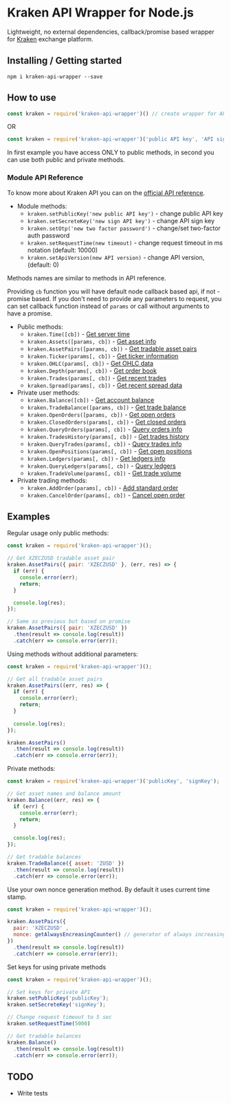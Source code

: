 # Kraken API Wrapper for Node.js

Lightweight, no external dependencies, callback/promise based wrapper for [Kraken](https://www.kraken.com/) exchange platform.

## Installing / Getting started

```shell
npm i kraken-api-wrapper --save
```

## How to use

```javascript
const kraken = require('kraken-api-wrapper')() // create wrapper for API 
```
OR
```javascript
const kraken = require('kraken-api-wrapper')('public API key', 'API sign key') // create wrapper for API 
```
In first example you have access ONLY to public methods, in second you can use both public and private methods.

### Module API Reference
To know more about Kraken API you can on the [official API reference](https://www.kraken.com/help/api). 
* Module methods:
  * `kraken.setPublicKey('new public API key')` - change public API key
  * `kraken.setSecreteKey('new sign API key')` - change API sign key
  * `kraken.setOtp('new two factor password')` - change/set two-factor auth password
  * `kraken.setRequestTime(new timeout)` - change request timeout in ms notation (default: 10000)
  * `kraken.setApiVersion(new API version)` - change API version, (default: 0)
  
Methods names are similar to methods in API reference. 

Providing `cb` function you will have default node callback based api, if not - promise based. If you don't need to provide any parameters to request, you can set callback function instead of `params` or call without arguments to have a promise.
  
* Public methods:
  * `kraken.Time([cb])` - [Get server time](https://www.kraken.com/help/api#get-server-time)
  * `kraken.Assets([params, cb])` - [Get asset info](https://www.kraken.com/help/api#get-asset-info)
  * `kraken.AssetPairs([params, cb])` - [Get tradable asset pairs](https://www.kraken.com/help/api#get-tradable-pairs)
  * `kraken.Ticker(params[, cb])` - [Get ticker information](https://www.kraken.com/help/api#get-ticker-info)
  * `kraken.OHLC(params[, cb])` - [Get OHLC data](https://www.kraken.com/help/api#get-ohlc-data)
  * `kraken.Depth(params[, cb])` - [Get order book](https://www.kraken.com/help/api#get-order-book)
  * `kraken.Trades(params[, cb])` - [Get recent trades](https://www.kraken.com/help/api#get-order-book)
  * `kraken.Spread(params[, cb])` - [Get recent spread data](https://www.kraken.com/help/api#get-recent-spread-data)
* Private user methods:
  * `kraken.Balance([cb])` - [Get account balance](https://www.kraken.com/help/api#get-account-balance)
  * `kraken.TradeBalance([params, cb])` - [Get trade balance](https://www.kraken.com/help/api#get-trade-balance)
  * `kraken.OpenOrders([params, cb])` - [Get open orders](https://www.kraken.com/help/api#get-open-orders)
  * `kraken.ClosedOrders(params[, cb])` - [Get closed orders](https://www.kraken.com/help/api#get-closed-orders)
  * `kraken.QueryOrders(params[, cb])` - [Query orders info](https://www.kraken.com/help/api#query-orders-info)
  * `kraken.TradesHistory(params[, cb])` - [Get trades history](https://www.kraken.com/help/api#get-trades-history)
  * `kraken.QueryTrades(params[, cb])` - [Query trades info](https://www.kraken.com/help/api#query-trades-info)
  * `kraken.OpenPositions(params[, cb])` - [Get open positions](https://www.kraken.com/help/api#get-open-positions)
  * `kraken.Ledgers(params[, cb])` - [Get ledgers info](https://www.kraken.com/help/api#get-ledgers-info)
  * `kraken.QueryLedgers(params[, cb])` - [Query ledgers](https://www.kraken.com/help/api#query-ledgers)
  * `kraken.TradeVolume(params[, cb])` - [Get trade volume](https://www.kraken.com/help/api#get-trade-volume)
* Private trading methods:
  * `kraken.AddOrder(params[, cb])` - [Add standard order](https://www.kraken.com/help/api#add-standard-order)
  * `kraken.CancelOrder(params[, cb])` - [Cancel open order](https://www.kraken.com/help/api#cancel-open-order)

## Examples
Regular usage only public methods:
```javascript
const kraken = require('kraken-api-wrapper')();

// Get XZECZUSD tradable asset pair
kraken.AssetPairs({ pair: 'XZECZUSD' }, (err, res) => {
  if (err) {
    console.error(err);
    return;
  }

  console.log(res);
});

// Same as previous but based on promise 
kraken.AssetPairs({ pair: 'XZECZUSD' })
  .then(result => console.log(result))
  .catch(err => console.error(err));
```
Using methods without additional parameters:
```javascript
const kraken = require('kraken-api-wrapper')();

// Get all tradable asset pairs
kraken.AssetPairs((err, res) => {
  if (err) {
    console.error(err);
    return;
  }
  
  console.log(res);
});

kraken.AssetPairs()
  .then(result => console.log(result))
  .catch(err => console.error(err));
```
Private methods:
```javascript
const kraken = require('kraken-api-wrapper')('publicKey', 'signKey');

// Get asset names and balance amount
kraken.Balance((err, res) => {
  if (err) {
    console.error(err);
    return;
  }

  console.log(res);
});

// Get tradable balances 
kraken.TradeBalance({ asset: 'ZUSD' })
  .then(result => console.log(result))
  .catch(err => console.error(err));
```
Use your own nonce generation method. By default it uses current time stamp. 
```javascript
const kraken = require('kraken-api-wrapper')();

kraken.AssetPairs({ 
  pair: 'XZECZUSD' ,
  nonce: getAlwaysEncreasingCounter() // generator of always increasing counter
})
  .then(result => console.log(result))
  .catch(err => console.error(err));
```
Set keys for using private methods
```javascript
const kraken = require('kraken-api-wrapper')();

// Set keys for private API
kraken.setPublicKey('publicKey');
kraken.setSecreteKey('signKey');

// Change request timeout to 5 sec
kraken.setRequestTime(5000)

// Get tradable balances 
kraken.Balance()
  .then(result => console.log(result))
  .catch(err => console.error(err));
```

## TODO
* Write tests